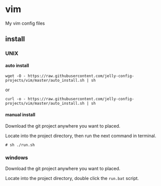 # vim
My vim config files

## install

### UNIX

#### auto install 

```
wget -O - https://raw.githubusercontent.com/jelly-config-projects/vim/master/auto_install.sh | sh
```
or
```
curl -o - https://raw.githubusercontent.com/jelly-config-projects/vim/master/auto_install.sh | sh
```

#### manual install
Download the git project anywhere you want to placed.

Locate into the project directory, then run the next command in terminal.
```
# sh ./run.sh
```


### windows
Download the git project anywhere you want to placed.

Locate into the project directory, double click the `run.bat` script.
